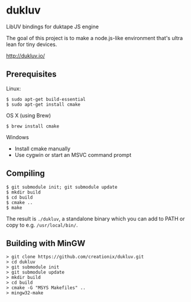 dukluv
======

LibUV bindings for duktape JS engine

The goal of this project is to make a node.js-like environment that's ultra lean for tiny devices.

<http://dukluv.io/>

Prerequisites
-------------

Linux:
  
    $ sudo apt-get build-essential
    $ sudo apt-get install cmake

OS X (using Brew)

    $ brew install cmake

Windows

- Install cmake manually
- Use cygwin or start an MSVC command prompt

Compiling
---------

    $ git submodule init; git submodule update
    $ mkdir build
    $ cd build
    $ cmake ..
    $ make

The result is `./dukluv`, a standalone binary which you can add to
PATH or copy to e.g. `/usr/local/bin/`.

Building with MinGW
------------------------
```
> git clone https://github.com/creationix/dukluv.git
> cd dukluv
> git submodule init
> git submodule update
> mkdir build
> cd build
> cmake -G "MSYS Makefiles" ..
> mingw32-make
```

